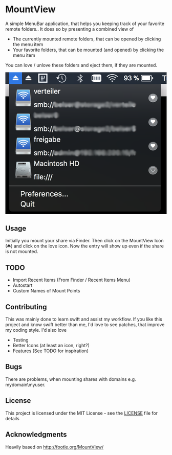 # MountView

A simple MenuBar application, that helps you keeping track of your favorite remote folders..
It does so by presenting a combined view of

* The currently mounted remote folders, that can be opened by clicking the menu item
* Your favorite folders, that can be mounted (and opened) by clicking the menu item

You can love / unlove these folders and eject them, if they are mounted.

<p align="center">
  <img src="./docs/screenshot.png" alt="Size Limit example">
</p>

## Usage

Initially you mount your share via Finder. Then click on the MountView Icon (⏏) and click on the love icon. Now the entry will show up even if the share is not mounted.

## TODO

- Import Recent Items (From Finder / Recent Items Menu)
- Autostart
- Custom Names of Mount Points

## Contributing

This was mainly done to learn swift and assist my workflow. If you like this project and know swift better than me, I'd love to see patches, that improve my coding style. I'd also love
- Testing
- Better Icons (at least an icon, right?)
- Features (See TODO for inspiration)

## Bugs

There are problems, when mounting shares with domains e.g. mydomain\myuser.

## License

This project is licensed under the MIT License - see the [LICENSE](LICENSE) file for details

## Acknowledgments

Heavily based on http://footle.org/MountView/
